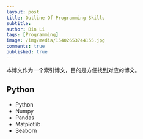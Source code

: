 ```yaml
---
layout: post
title: Outline Of Programming Skills
subtitle:
author: Bin Li
tags: [Programming]
image: /img/media/15402653744155.jpg
comments: true
published: true
---
```


本博文作为一个索引博文，目的是方便找到对应的博文。

## Python
* Python
* Numpy
* Pandas
* Matplotlib
* Seaborn
